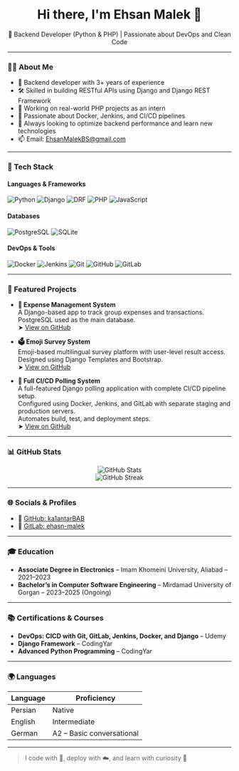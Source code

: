 <h1 align="center">Hi there, I'm Ehsan Malek 👋</h1>
<p align="center">
🎯 Backend Developer (Python & PHP) | Passionate about DevOps and Clean Code
</p>

---

### 👨‍💻 About Me

- 🧰 Backend developer with 3+ years of experience  
- 🛠️ Skilled in building RESTful APIs using Django and Django REST Framework  
- 🐘 Working on real-world PHP projects as an intern  
- 🐳 Passionate about Docker, Jenkins, and CI/CD pipelines  
- 🔄 Always looking to optimize backend performance and learn new technologies  
- 📫 Email: EhsanMalekBS@gmail.com  

---

### 🚀 Tech Stack

#### Languages & Frameworks  
![Python](https://img.shields.io/badge/Python-3670A0?style=for-the-badge&logo=python&logoColor=ffdd54)
![Django](https://img.shields.io/badge/Django-092E20?style=for-the-badge&logo=django&logoColor=white)
![DRF](https://img.shields.io/badge/Django%20REST-ff1709?style=for-the-badge&logo=django&logoColor=white)
![PHP](https://img.shields.io/badge/PHP-777BB4?style=for-the-badge&logo=php&logoColor=white)
![JavaScript](https://img.shields.io/badge/JavaScript-f7df1e?style=for-the-badge&logo=javascript&logoColor=black)

#### Databases  
![PostgreSQL](https://img.shields.io/badge/PostgreSQL-316192?style=for-the-badge&logo=postgresql&logoColor=white)
![SQLite](https://img.shields.io/badge/SQLite-07405E?style=for-the-badge&logo=sqlite&logoColor=white)

#### DevOps & Tools  
![Docker](https://img.shields.io/badge/Docker-0db7ed?style=for-the-badge&logo=docker&logoColor=white)
![Jenkins](https://img.shields.io/badge/Jenkins-d24939?style=for-the-badge&logo=jenkins&logoColor=white)
![Git](https://img.shields.io/badge/Git-F05032?style=for-the-badge&logo=git&logoColor=white)
![GitHub](https://img.shields.io/badge/GitHub-181717?style=for-the-badge&logo=github&logoColor=white)
![GitLab](https://img.shields.io/badge/GitLab-FC6D26?style=for-the-badge&logo=gitlab&logoColor=white)

---

### 📌 Featured Projects

- **💸 Expense Management System**  
  A Django-based app to track group expenses and transactions.  
  PostgreSQL used as the main database.  
  ➤ [View on GitHub](https://github.com/ka1antarBAB/Django-expenses-project)

- **🗳️ Emoji Survey System**  
  Emoji-based multilingual survey platform with user-level result access.  
  Designed using Django Templates and Bootstrap.  
  ➤ [View on GitHub](https://github.com/ka1antarBAB/Django-emoji-survey-project)

- **🚀 Full CI/CD Polling System**  
  A full-featured Django polling application with complete CI/CD pipeline setup.  
  Configured using Docker, Jenkins, and GitLab with separate staging and production servers.  
  Automates build, test, and deployment steps.  
  ➤ [View on GitHub](https://github.com/ka1antarBAB/Django_polling_project)

---


### 📊 GitHub Stats

<p align="center">
  <img src="https://github-readme-stats.vercel.app/api?username=ka1antarBAB&show_icons=true&theme=radical" alt="GitHub Stats" />
  <br>
  <img src="https://github-readme-streak-stats.herokuapp.com/?user=ka1antarBAB&theme=radical" alt="GitHub Streak" />
</p>

---

### 🌐 Socials & Profiles

- 🐙 [GitHub: ka1antarBAB](https://github.com/ka1antarBAB)  
- 🦊 [GitLab: ehasn-malek](https://gitlab.com/ehasn-malek)  

---

### 🎓 Education

- **Associate Degree in Electronics** – Imam Khomeini University, Aliabad – 2021–2023  
- **Bachelor’s in Computer Software Engineering** – Mirdamad University of Gorgan – 2023–2025 (Ongoing)

---

### 📚 Certifications & Courses

- **DevOps: CICD with Git, GitLab, Jenkins, Docker, and Django** – Udemy  
- **Django Framework** – CodingYar  
- **Advanced Python Programming** – CodingYar

---

### 🌍 Languages

| Language | Proficiency |
|----------|-------------|
| Persian  | Native      |
| English  | Intermediate |
| German   | A2 – Basic conversational |

---

> I code with 💙, deploy with ☁️, and learn with curiosity 🔁
